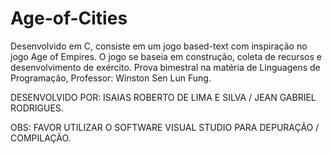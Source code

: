 # Age-of-Cities
Desenvolvido em C, consiste em um jogo based-text com inspiração no jogo Age of Empires. O jogo se baseia em construção, coleta de recursos e desenvolvimento de exército. Prova bimestral na matéria de Linguagens de Programação, Professor: Winston Sen Lun Fung.


DESENVOLVIDO POR: ISAIAS ROBERTO DE LIMA E SILVA / JEAN GABRIEL RODRIGUES.

OBS: FAVOR UTILIZAR O SOFTWARE VISUAL STUDIO PARA DEPURAÇÃO / COMPILAÇÃO.
